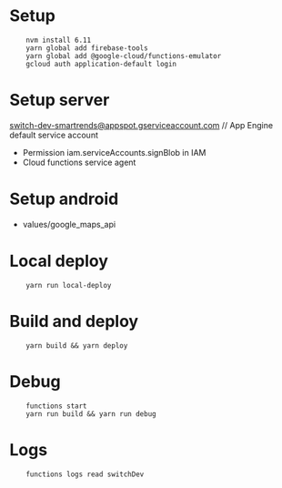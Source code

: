 # Setup
```
    nvm install 6.11
    yarn global add firebase-tools
    yarn global add @google-cloud/functions-emulator
    gcloud auth application-default login
```
# Setup server
switch-dev-smartrends@appspot.gserviceaccount.com // App Engine default service account
* Permission iam.serviceAccounts.signBlob in IAM
* Cloud functions service agent

# Setup android
* values/google_maps_api

# Local deploy
```
    yarn run local-deploy
```
# Build and deploy
```
    yarn build && yarn deploy
```
# Debug
```
    functions start
    yarn run build && yarn run debug
```
# Logs
```
    functions logs read switchDev
```